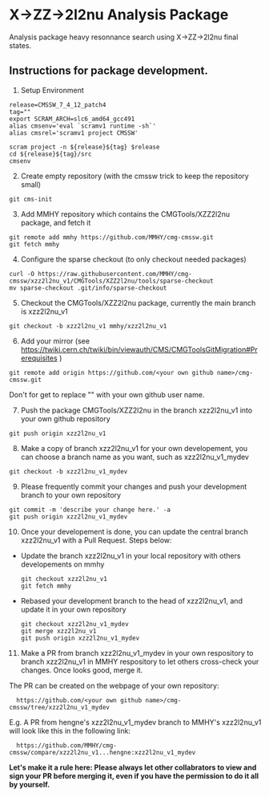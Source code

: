 X->ZZ->2l2nu Analysis Package
===============================

  Analysis package heavy resonnance search using X->ZZ->2l2nu final states.
 

Instructions for package development.
---------------------------------

1. Setup Environment

  ```
  release=CMSSW_7_4_12_patch4
  tag=""
  export SCRAM_ARCH=slc6_amd64_gcc491
  alias cmsenv='eval `scramv1 runtime -sh`'
  alias cmsrel='scramv1 project CMSSW'

  scram project -n ${release}${tag} $release
  cd ${release}${tag}/src
  cmsenv
  ```

2. Create empty repository (with the cmssw trick to keep the repository small)

  ```
  git cms-init
  ```

3. Add MMHY repository which contains the CMGTools/XZZ2l2nu package, and fetch it

  ```
  git remote add mmhy https://github.com/MMHY/cmg-cmssw.git
  git fetch mmhy
  ```

4. Configure the sparse checkout (to only checkout needed packages)

  ```
  curl -O https://raw.githubusercontent.com/MMHY/cmg-cmssw/xzz2l2nu_v1/CMGTools/XZZ2l2nu/tools/sparse-checkout
  mv sparse-checkout .git/info/sparse-checkout
  ```

5. Checkout the CMGTools/XZZ2l2nu package, currently the main branch is xzz2l2nu_v1

  ```
  git checkout -b xzz2l2nu_v1 mmhy/xzz2l2nu_v1
  ```

6. Add your mirror (see https://twiki.cern.ch/twiki/bin/viewauth/CMS/CMGToolsGitMigration#Prerequisites )

  ```
  git remote add origin https://github.com/<your own github name>/cmg-cmssw.git
  ```
  Don't for get to replace "<your own github name>" with your own github user name.

 
7. Push the package CMGTools/XZZ2l2nu in the branch xzz2l2nu_v1 into your own github repository

  ```
  git push origin xzz2l2nu_v1
  ```

8. Make a copy of branch xzz2l2nu_v1 for your own developement, you can choose a branch name as you want, such as xzz2l2nu_v1_mydev

  ```
  git checkout -b xzz2l2nu_v1_mydev
  ```

9. Please frequently commit your changes and push your development branch to your own repository

  ```
  git commit -m 'describe your change here.' -a
  git push origin xzz2l2nu_v1_mydev
  ```


10. Once your developement is done, you can update the central branch xzz2l2nu_v1 with a Pull Request. Steps below:

  * Update the branch xzz2l2nu_v1 in your local repository with others developements on mmhy
    ```
    git checkout xzz2l2nu_v1
    git fetch mmhy 
    ```

  * Rebased your development branch to the head of xzz2l2nu_v1, and update it in your own repository
    ```
    git checkout xzz2l2nu_v1_mydev
    git merge xzz2l2nu_v1
    git push origin xzz2l2nu_v1_mydev
    ```

11. Make a PR from branch xzz2l2nu_v1_mydev in your own respository to branch xzz2l2nu_v1 in MMHY respository to let others cross-check your changes. Once looks good, merge it.

  The PR can be created on the webpage of your own repository:

      https://github.com/<your own github name>/cmg-cmssw/tree/xzz2l2nu_v1_mydev

  E.g. A PR from hengne's xzz2l2nu_v1_mydev branch to MMHY's xzz2l2nu_v1 will look like this in the following link:

      https://github.com/MMHY/cmg-cmssw/compare/xzz2l2nu_v1...hengne:xzz2l2nu_v1_mydev  

  **Let's make it a rule here: Please always let other collabrators to view and sign your PR before merging it, even if you have the permission to do it all by yourself.**
  

